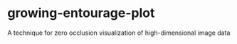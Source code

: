 # growing-entourage-plot
A technique for zero occlusion visualization of high-dimensional image data
